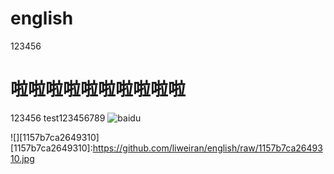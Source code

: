 # english
123456
# 啦啦啦啦啦啦啦啦啦啦
123456
test123456789
![baidu](http://www.baidu.com/img/bdlogo.gif "百度logo")

![][1157b7ca2649310]
[1157b7ca2649310]:https://github.com/liweiran/english/raw/1157b7ca2649310.jpg
